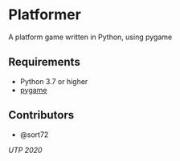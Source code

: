 # Platformer

A platform game written in Python, using pygame

## Requirements
 - Python 3.7 or higher
- [pygame](https://pypi.org/project/pygame/)

## Contributors

 - @sort72

*UTP 2020*
